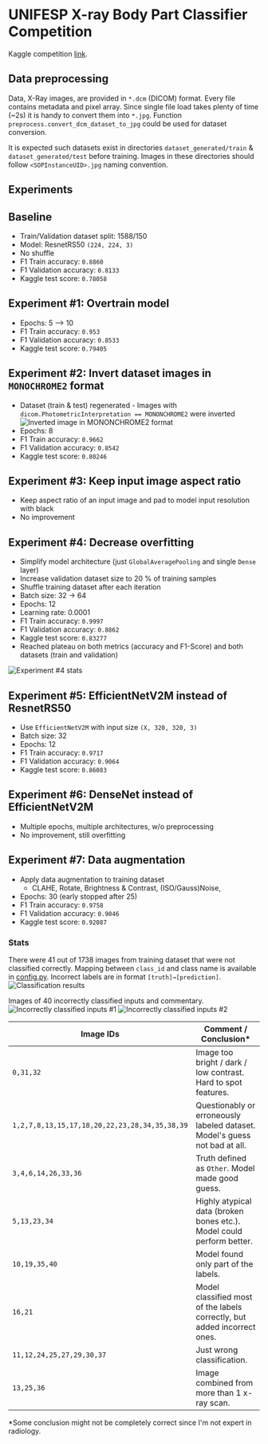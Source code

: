 # UNIFESP X-ray Body Part Classifier Competition

Kaggle competition [link](https://www.kaggle.com/competitions/unifesp-x-ray-body-part-classifier).

## Data preprocessing

Data, X-Ray images, are provided in `*.dcm` (DICOM) format. Every file contains metadata and pixel array. Since single
file load takes plenty of time (~2s) it is handy to convert them into `*.jpg`.
Function `preprocess.convert_dcm_dataset_to_jpg` could be used for dataset conversion.

It is expected such datasets exist in directories `dataset_generated/train` & `dataset_generated/test` before training.
Images in these directories should follow `<SOPInstanceUID>.jpg` naming convention.

## Experiments

## Baseline

- Train/Validation dataset split: 1588/150
- Model: ResnetRS50 `(224, 224, 3)`
- No shuffle
- F1 Train accuracy: `0.8860`
- F1 Validation accuracy: `0.8133`
- Kaggle test score: `0.78058`

## Experiment #1: Overtrain model

- Epochs: 5 --> 10
- F1 Train accuracy: `0.953`
- F1 Validation accuracy: `0.8533`
- Kaggle test score: `0.79405`

## Experiment #2: Invert dataset images in `MONOCHROME2` format

- Dataset (train & test) regenerated - Images with `dicom.PhotometricInterpretation == MONONCHROME2` were inverted
  ![Inverted image in MONONCHROME2 format](media/monochrome_conversion.png)
- Epochs: 8
- F1 Train accuracy: `0.9662`
- F1 Validation accuracy: `0.8542`
- Kaggle test score: `0.80246`

## Experiment #3: Keep input image aspect ratio

- Keep aspect ratio of an input image and pad to model input resolution with black
- No improvement

## Experiment #4: Decrease overfitting

- Simplify model architecture (just `GlobalAveragePooling` and single `Dense` layer)
- Increase validation dataset size to 20 % of training samples
- Shuffle training dataset after each iteration
- Batch size: 32 -> 64
- Epochs: 12
- Learning rate: 0.0001
- F1 Train accuracy: `0.9997`
- F1 Validation accuracy: `0.8862`
- Kaggle test score: `0.83277`
- Reached plateau on both metrics (accuracy and F1-Score) and both datasets (train and validation)

![Experiment #4 stats](media/experiment_4_stats.png)

## Experiment #5: EfficientNetV2M instead of ResnetRS50

- Use `EfficientNetV2M` with input size `(X, 320, 320, 3)`
- Batch size: 32
- Epochs: 12
- F1 Train accuracy: `0.9717`
- F1 Validation accuracy: `0.9064`
- Kaggle test score: `0.86083`

## Experiment #6: DenseNet instead of EfficientNetV2M

- Multiple epochs, multiple architectures, w/o preprocessing
- No improvement, still overfitting

## Experiment #7: Data augmentation

- Apply data augmentation to training dataset
    - CLAHE, Rotate, Brightness & Contrast, (ISO/Gauss)Noise,
- Epochs: 30 (early stopped after 25)
- F1 Train accuracy: `0.9758`
- F1 Validation accuracy: `0.9046`
- Kaggle test score: `0.92087`

### Stats

There were 41 out of 1738 images from training dataset that were not classified correctly. Mapping between `class_id`
and class name is available in [config.py](config.py). Incorrect labels are in format `[truth]→[prediction]`.
![Classification results](media/experiment_7/classification_result.png)

Images of 40 incorrectly classified inputs and commentary.
![Incorrectly classified inputs #1](media/experiment_7/incorrect_class_1.png)
![Incorrectly classified inputs #2](media/experiment_7/incorrect_class_2.png)

| Image IDs                                     | Comment / Conclusion*                                                      |
|-----------------------------------------------|----------------------------------------------------------------------------|
| `0,31,32`                                     | Image too bright / dark / low contrast. Hard to spot features.             |
| `1,2,7,8,13,15,17,18,20,22,23,28,34,35,38,39` | Questionably or erroneously labeled dataset. Model's guess not bad at all. |
| `3,4,6,14,26,33,36`                           | Truth defined as `Other`. Model made good guess.                           |
| `5,13,23,34`                                  | Highly atypical data (broken bones etc.). Model could perform better.      |
| `10,19,35,40`                                 | Model found only part of the labels.                                       |
| `16,21`                                       | Model classified most of the labels correctly, but added incorrect ones.   |
| `11,12,24,25,27,29,30,37`                     | Just wrong classification.                                                 |
| `13,25,36`                                    | Image combined from more than 1 x-ray scan.                                |

*Some conclusion might not be completely correct since I'm not expert in radiology.  